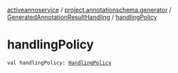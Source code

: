 [activeannoservice](../../index.md) / [project.annotationschema.generator](../index.md) / [GeneratedAnnotationResultHandling](index.md) / [handlingPolicy](./handling-policy.md)

# handlingPolicy

`val handlingPolicy: `[`HandlingPolicy`](../-handling-policy/index.md)
